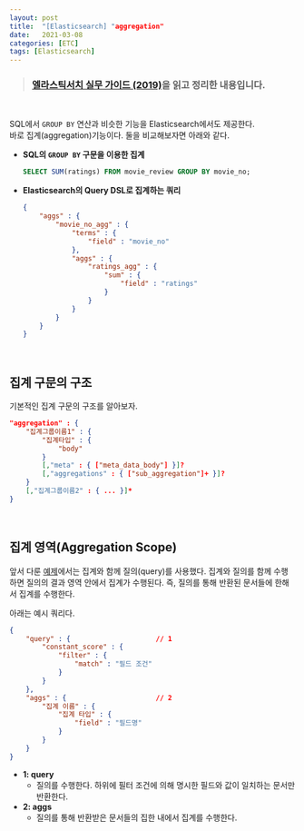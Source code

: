```yaml
---
layout: post
title:  "[Elasticsearch] "aggregation"
date:   2021-03-08
categories: [ETC]
tags: [Elasticsearch]
---
```


> ### [엘라스틱서치 실무 가이드 (2019)](http://www.yes24.com/Product/Goods/71893929)을 읽고 정리한 내용입니다.     

<br/>

SQL에서 `GROUP BY` 연산과 비슷한 기능을 Elasticsearch에서도 제공한다.  
바로 집계(aggregation)기능이다. 둘을 비교해보자면 아래와 같다.  
- **SQL의 `GROUP BY` 구문을 이용한 집계**  
    ```sql
    SELECT SUM(ratings) FROM movie_review GROUP BY movie_no;
    ```

- **Elasticsearch의 Query DSL로 집계하는 쿼리**  
    ```json
    {
        "aggs" : {
            "movie_no_agg" : {
                "terms" : {
                    "field" : "movie_no"
                },
                "aggs" : {
                    "ratings_agg" : {
                        "sum" : {
                            "field" : "ratings"
                        }
                    }
                }
            }
        }
    }
    ```

<br/>

## 집계 구문의 구조
기본적인 집계 구문의 구조를 알아보자.  
```json
"aggregation" : {
    "집계그룹이름1" : {
        "집계타입" : {
            "body"
        }
        [,"meta" : { ["meta_data_body"] }]?
        [,"aggregations" : { ["sub_aggregation"]+ }]?
    }
    [,"집계그룹이름2" : { ... }]*
}
```

<br/>

## 집계 영역(Aggregation Scope)
앞서 다룬 [예제]()에서는 집계와 함께 질의(query)를 사용했다. 집계와 질의를 함께 수행하면 질의의 결과 영역 안에서 집계가 수행된다. 즉, 질의를 통해 반환된 문서들에 한해서 집계를 수행한다.    

아래는 예시 쿼리다.  
```json
{
    "query" : {                     // 1
        "constant_score" : {
            "filter" : {
                "match" : "필드 조건"
            }
        }
    },
    "aggs" : {                      // 2
        "집계 이름" : {
            "집계 타입" : {
                "field" : "필드명"
            }
        }
    }
}
```

- **1: query**
    - 질의를 수행한다. 하위에 필터 조건에 의해 명시한 필드와 값이 일치하는 문서만 반환한다.  
- **2: aggs**
    - 질의를 통해 반환받은 문서들의 집한 내에서 집계를 수행한다.  

